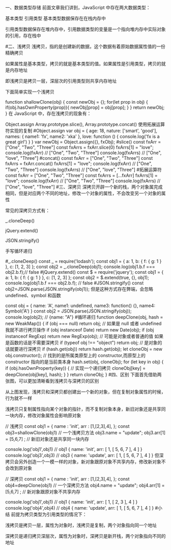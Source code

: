 一、数据类型存储
前面文章我们讲到，JavaScript 中存在两大数据类型：

基本类型
引用类型
基本类型数据保存在在栈内存中

引用类型数据保存在堆内存中，引用数据类型的变量是一个指向堆内存中实际对象的引用，存在栈中

#二、浅拷贝
浅拷贝，指的是创建新的数据，这个数据有着原始数据属性值的一份精确拷贝

如果属性是基本类型，拷贝的就是基本类型的值。如果属性是引用类型，拷贝的就是内存地址

即浅拷贝是拷贝一层，深层次的引用类型则共享内存地址

下面简单实现一个浅拷贝

function shallowClone(obj) {
const newObj = {};
for(let prop in obj) {
if(obj.hasOwnProperty(prop)){
newObj[prop] = obj[prop];
}
}
return newObj;
}
在 JavaScript 中，存在浅拷贝的现象有：

Object.assign
Array.prototype.slice(), Array.prototype.concat()
使用拓展运算符实现的复制
#Object.assign
var obj = {
age: 18,
nature: ['smart', 'good'],
names: {
name1: 'fx',
name2: 'xka'
},
love: function () {
console.log('fx is a great girl')
}
}
var newObj = Object.assign({}, fxObj);
#slice()
const fxArr = ["One", "Two", "Three"]
const fxArrs = fxArr.slice(0)
fxArrs[1] = "love";
console.log(fxArr) // ["One", "Two", "Three"]
console.log(fxArrs) // ["One", "love", "Three"]
#concat()
const fxArr = ["One", "Two", "Three"]
const fxArrs = fxArr.concat()
fxArrs[1] = "love";
console.log(fxArr) // ["One", "Two", "Three"]
console.log(fxArrs) // ["One", "love", "Three"] #拓展运算符
const fxArr = ["One", "Two", "Three"]
const fxArrs = [...fxArr]
fxArrs[1] = "love";
console.log(fxArr) // ["One", "Two", "Three"]
console.log(fxArrs) // ["One", "love", "Three"] #三、深拷贝
深拷贝开辟一个新的栈，两个对象属完成相同，但是对应两个不同的地址，修改一个对象的属性，不会改变另一个对象的属性

常见的深拷贝方式有：

\_.cloneDeep()

jQuery.extend()

JSON.stringify()

手写循环递归

#_.cloneDeep()
const _ = require('lodash');
const obj1 = {
a: 1,
b: { f: { g: 1 } },
c: [1, 2, 3]
};
const obj2 = \_.cloneDeep(obj1);
console.log(obj1.b.f === obj2.b.f);// false
#jQuery.extend()
const $ = require('jquery');
const obj1 = {
a: 1,
b: { f: { g: 1 } },
c: [1, 2, 3]
};
const obj2 = $.extend(true, {}, obj1);
console.log(obj1.b.f === obj2.b.f); // false
#JSON.stringify()
const obj2=JSON.parse(JSON.stringify(obj1));
但是这种方式存在弊端，会忽略 undefined、symbol 和函数

const obj = {
name: 'A',
name1: undefined,
name3: function() {},
name4: Symbol('A')
}
const obj2 = JSON.parse(JSON.stringify(obj));
console.log(obj2); // {name: "A"} #循环递归
function deepClone(obj, hash = new WeakMap()) {
if (obj === null) return obj; // 如果是 null 或者 undefined 我就不进行拷贝操作
if (obj instanceof Date) return new Date(obj);
if (obj instanceof RegExp) return new RegExp(obj);
// 可能是对象或者普通的值 如果是函数的话是不需要深拷贝
if (typeof obj !== "object") return obj;
// 是对象的话就要进行深拷贝
if (hash.get(obj)) return hash.get(obj);
let cloneObj = new obj.constructor();
// 找到的是所属类原型上的 constructor,而原型上的 constructor 指向的是当前类本身
hash.set(obj, cloneObj);
for (let key in obj) {
if (obj.hasOwnProperty(key)) {
// 实现一个递归拷贝
cloneObj[key] = deepClone(obj[key], hash);
}
}
return cloneObj;
} #四、区别
下面首先借助两张图，可以更加清晰看到浅拷贝与深拷贝的区别

从上图发现，浅拷贝和深拷贝都创建出一个新的对象，但在复制对象属性的时候，行为就不一样

浅拷贝只复制属性指向某个对象的指针，而不复制对象本身，新旧对象还是共享同一块内存，修改对象属性会影响原对象

// 浅拷贝
const obj1 = {
name : 'init',
arr : [1,[2,3],4],
};
const obj3=shallowClone(obj1) // 一个浅拷贝方法
obj3.name = "update";
obj3.arr[1] = [5,6,7] ; // 新旧对象还是共享同一块内存

console.log('obj1',obj1) // obj1 { name: 'init', arr: [ 1, [ 5, 6, 7 ], 4 ] }
console.log('obj3',obj3) // obj3 { name: 'update', arr: [ 1, [ 5, 6, 7 ], 4 ] }
但深拷贝会另外创造一个一模一样的对象，新对象跟原对象不共享内存，修改新对象不会改到原对象

// 深拷贝
const obj1 = {
name : 'init',
arr : [1,[2,3],4],
};
const obj4=deepClone(obj1) // 一个深拷贝方法
obj4.name = "update";
obj4.arr[1] = [5,6,7] ; // 新对象跟原对象不共享内存

console.log('obj1',obj1) // obj1 { name: 'init', arr: [ 1, [ 2, 3 ], 4 ] }
console.log('obj4',obj4) // obj4 { name: 'update', arr: [ 1, [ 5, 6, 7 ], 4 ] } #小结
前提为拷贝类型为引用类型的情况下：

浅拷贝是拷贝一层，属性为对象时，浅拷贝是复制，两个对象指向同一个地址

深拷贝是递归拷贝深层次，属性为对象时，深拷贝是新开栈，两个对象指向不同的地址
